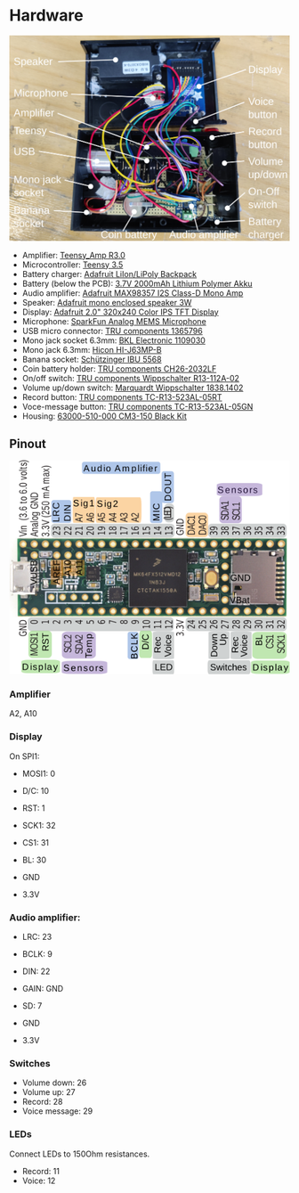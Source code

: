 # Hardware

![hardware](images/fishfinder-v1a-hardware.png)

- Amplifier: [Teensy_Amp
  R3.0](https://github.com/janscience/Teensy_Amp/tree/main/R3.0)
- Microcontroller: [Teensy 3.5](https://www.pjrc.com/store/teensy35.html)
- Battery charger: [Adafruit LiIon/LiPoly
  Backpack](https://www.adafruit.com/product/2124)
- Battery (below the PCB): [3.7V 2000mAh Lithium Polymer
  Akku](https://www.exp-tech.de/zubehoer/batterien-akkus/lipo-akkus/6329/3.7v-2000mah-lithium-polymer-akku-mit-jst-ph-anschluss?c=1191)
- Audio amplifier: [Adafruit MAX98357 I2S Class-D Mono
  Amp](https://learn.adafruit.com/adafruit-max98357-i2s-class-d-mono-amp)
- Speaker: [Adafruit mono enclosed speaker
  3W](https://www.adafruit.com/product/3351)
- Display: [Adafruit 2.0" 320x240 Color IPS TFT
  Display](https://www.adafruit.com/product/4311)
- Microphone: [SparkFun Analog MEMS
  Microphone](https://www.sparkfun.com/products/18011)
- USB micro connector: [TRU components 1365796](https://www.conrad.de/de/p/micro-usb-einbaubuchse-2-0-buchse-einbau-micro-usb-01-micro-usb-buchse-auf-micro-usb-stecker-1365796-tru-components-inh-1365796.html)
- Mono jack socket 6.3mm: [BKL Electronic 1109030](https://www.conrad.de/de/p/bkl-electronic-1109030-klinken-steckverbinder-6-35-mm-buchse-einbau-vertikal-polzahl-num-2-mono-silber-1-st-732761.html)
- Mono jack 6.3mm: [Hicon HI-J63MP-B](https://www.conrad.de/de/p/hicon-hi-j63mp-b-klinken-steckverbinder-6-35-mm-stecker-gerade-polzahl-num-2-mono-schwarz-1-st-1541221.html)
- Banana socket: [Schützinger IBU 5568](https://www.conrad.de/de/p/schuetzinger-ibu-5568-ni-sw-einbaubuchse-schwarz-1-st-2342971.html)
- Coin battery holder: [TRU components CH26-2032LF](https://www.conrad.de/de/p/tru-components-ch26-2032lf-knopfzellenhalter-1x-cr-2032-kontaktpole-1672595.html)
- On/off switch: [TRU components Wippschalter R13-112A-02](https://www.conrad.de/de/p/tru-components-wippschalter-r13-112a-02-bb-on-off-250-v-ac-6-a-1-x-aus-ein-rastend-1-st-1565960.html)
- Volume up/down switch: [Marquardt Wippschalter 1838.1402](https://www.conrad.de/de/p/marquardt-wippschalter-1838-1402-250-v-ac-6-a-1-x-ein-aus-ein-ip40-tastend-0-tastend-1-st-704284.html)
- Record button: [TRU components TC-R13-523AL-05RT](https://www.conrad.de/de/p/tru-components-tc-r13-523al-05rt-drucktaster-250-v-ac-1-5-a-1-x-aus-ein-tastend-rot-1-st-1587753.html)
- Voce-message button: [TRU components TC-R13-523AL-05GN](https://www.conrad.de/de/p/tru-components-tc-r13-523al-05gn-drucktaster-250-v-ac-1-5-a-1-x-aus-ein-tastend-gruen-1-st-1587807.html)
- Housing: [63000-510-000 CM3-150 Black Kit](https://www.mouser.de/ProductDetail/616-63000-510-000)


## Pinout

![pinout](images/fishfinder-teensy3.5-pinout.png)


### Amplifier

A2, A10

### Display

On SPI1:

- MOSI1: 0
- D/C: 10
- RST: 1
- SCK1: 32
- CS1: 31
- BL: 30

- GND
- 3.3V

### Audio amplifier:

- LRC: 23
- BCLK: 9
- DIN: 22
- GAIN: GND
- SD: 7

- GND
- 3.3V

### Switches

- Volume down: 26
- Volume up: 27
- Record: 28
- Voice message: 29


### LEDs

Connect LEDs to 150Ohm resistances.

- Record: 11
- Voice: 12
